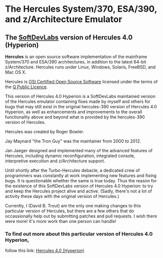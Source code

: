 # The Hercules System/370, ESA/390, and z/Architecture Emulator

## The [SoftDevLabs](http://www.softdevlabs.com) version of Hercules 4.0 (Hyperion)

**Hercules** is an open source software implementation of the mainframe
System/370 and ESA/390 architectures, in addition to the latest 64-bit
z/Architecture. Hercules runs under Linux, Windows,
Solaris, FreeBSD,
and Mac OS X.

Hercules is [OSI Certified Open Source Software](http://www.opensource.org/)
licensed under the terms of the [Q Public Licence](http://sdl-hercules-390.github.io/html/herclic.html).

This version of Hercules 4.0 Hyperion is a SoftDevLabs maintained version
of the Hercules emulator containing fixes made by myself and others for
bugs that may still exist in the original hercules-390 version of Hercules
4.0 Hyperion, as well as enhancements and improvements to the overall
functionality above and beyond what is provided by the hercules-390 version
of Hercules.

Hercules was created by Roger Bowler.

Jay Maynard "the Tron Guy" was the maintainer from 2000 to 2012.

Jan Jaeger designed and implemented many of the advanced features of
Hercules, including dynamic reconfiguration, integrated console,
interpretive execution and z/Architecture support.

Until shortly after the Turbo-Hercules debacle, a dedicated crew of
programmers was constantly at work implementing new features and fixing
bugs. It is questionable whether the same is true today. Thus the reason
for the existence of this SoftDevLabs version of Hercules 4.0 Hyperion:
to try and keep the Hercules project alive and active. (Sadly, there's not
a lot of activity these days with the original version of Hercules.)

Currently, I (David B. Trout) am the only one making changes to this
particular version of Hercules, but there are a few others that do
occassionally help out by submitting patches and pull requests. I wish
there were more! It's more work than one person can handle!

### To find out more about this particular version of Hercules 4.0 Hyperion,
follow this link: [Hercules 4.0 (Hyperion)](http://sdl-hercules-390.github.io/html/)
